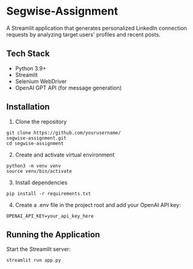 # Segwise-Assignment

A Streamlit application that generates personalized LinkedIn connection requests by analyzing target users' profiles and recent posts.

## Tech Stack

- Python 3.9+
- Streamlit
- Selenium WebDriver
- OpenAI GPT API (for message generation)


## Installation

1. Clone the repository

```
git clone https://github.com/yourusername/
segwise-assignment.git
cd segwise-assignment
```

2. Create and activate virtual environment

```
python3 -m venv venv
source venv/bin/activate 
```

3. Install dependencies

```
pip install -r requirements.txt
```

4. Create a .env file in the project root and add your OpenAI API key:

```
OPENAI_API_KEY=your_api_key_here
```

## Running the Application

Start the Streamlit server:

```
streamlit run app.py
```